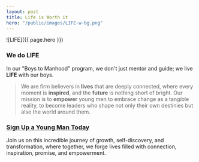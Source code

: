```yaml
---
layout: post
title: Life is Worth it
hero: "/public/images/LIFE-w-bg.png"
---
```


![LIFE]({{ page.hero }})

### We do LIFE

In our "Boys to Manhood" program, we don't just mentor and guide; we live **LIFE** with our boys.

> We are firm believers in **lives** that are deeply connected, where every moment is **inspired**, and the **future** is nothing short of bright. Our mission is to **empower** young men to embrace change as a tangible reality, to become leaders who shape not only their own destinies but also the world around them. 

### [Sign Up a Young Man Today](/Connect)

Join us on this incredible journey of growth, self-discovery, and transformation, where together, we forge lives filled with connection, inspiration, promise, and empowerment.